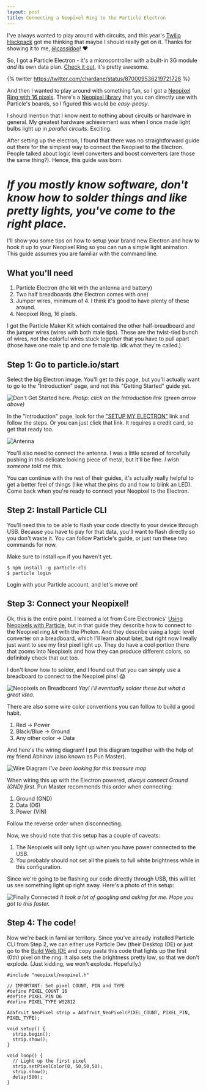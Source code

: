 ```yaml
---
layout: post
title: Connecting a Neopixel Ring to the Particle Electron
---
```


I've always wanted to play around with circuits, and this year's [Twilio Hackpack](https://hackpack.cc/) got me thinking that maybe I should really get on it. Thanks for showing it to me, [@cassidoo](http://cassidoo.co/)! ❤️

So, I got a Particle Electron - it's a microcontroller with a built-in 3G module *and* its own data plan. [Check it out](https://www.particle.io/products/hardware/electron-cellular-dev-kit), it's pretty awesome.

{% twitter https://twitter.com/chardane/status/870009536219721728 %}

And then I wanted to play around with something fun, so I got a [Neopixel Ring with 16 pixels](https://www.adafruit.com/product/1463). There's a [Neopixel library](https://github.com/technobly/Particle-NeoPixel) that you can directly use with Particle's boards, so I figured this would be *easy-peasy*.

I should mention that I know next to nothing about circuits or hardware in general. My greatest hardware achievement was when I once made light bulbs light up in *parallel circuits*. Exciting.

After setting up the electron, I found that there was no straightforward guide out there for the simplest way to connect the Neopixel to the Electron. People talked about logic level converters and boost converters (are those the same thing?). Hence, this guide was born.

# *If you mostly know software, don't know how to solder things and like pretty lights, you've come to the right place.*

I'll show you some tips on how to setup your brand new Electron and how to hook it up to your Neopixel Ring so you can run a simple light animation. This guide assumes you are familiar with the command line.

## What you'll need
1. Particle Electron (the kit with the antenna and battery)
2. Two half breadboards (the Electron comes with one)
3. Jumper wires, minimum of 4. I think it's good to have plenty of these around.
4. Neopixel Ring, 16 pixels.

I got the Particle Maker Kit which contained the other half-breadboard and the jumper wires (wires with both male tips). These are the twist-tied bunch of wires, *not* the colorful wires stuck together that you have to pull apart (those have one male tip and one female tip. idk what they're called.).

## Step 1: Go to particle.io/start

Select the big Electron image. You'll get to this page, but you'll actually want to go to the "Introduction" page, and not this "Getting Started" guide yet.

![Don't Get Started here.](images/posts/getting-started-nah.png)
*Protip: click on the Introduction link (green arrow above)*

In the "Introduction" page, look for the ["SETUP MY ELECTRON"](https://setup.particle.io/) link and follow the steps. Or you can just click that link. It requires a credit card, so get that ready too.

![Antenna](images/posts/its-gonna-be-ok-antenna.png)

You'll also need to connect the antenna. I was a little scared of forcefully pushing in this delicate looking piece of metal, but it'll be fine. *I wish someone told me this.*

You can continue with the rest of their guides, it's actually really helpful to get a better feel of things (like what the pins do and how to blink an LED). Come back when you're ready to connect your Neopixel to the Electron.

## Step 2: Install Particle CLI

You'll need this to be able to flash your code directly to your device through USB. Because you have to pay for that data, you'll want to flash directly so you don't waste it. You can follow Particle's guide, or just run these two commands for now.

Make sure to install `npm` if you haven't yet.
```
$ npm install -g particle-cli
$ particle login
```
Login with your Particle account, and let's move on!

## Step 3: Connect your Neopixel!

Ok, this is the entire point. I learned a lot from Core Electronics' [Using Neopixels with Particle](https://core-electronics.com.au/tutorials/using-neopixels-with-particle.html), but in that guide they describe how to connect to the Neopixel ring *kit* with the Photon. And they describe using a logic level converter on a breadboard, which I'll learn about later, but right now I really just want to see my first pixel light up. They do have a cool portion there that zooms into Neopixels and how they can produce different colors, so definitely check that out too.

I don't know how to solder, and I found out that you can simply use a breadboard to connect to the Neopixel pins! 😱

![Neopixels on Breadboard](images/posts/breadboard-yay.jpg)
*Yay! I'll eventually solder these but what a great idea.*

There are also some wire color conventions you can follow to build a good habit.
1. Red -> Power
2. Black/Blue -> Ground
3. Any other color -> Data

And here's the wiring diagram! I put this diagram together with the help of my friend Abhinav (also known as Pun Master).

![Wire Diagram](images/posts/neopixel-and-electron.jpg)
*I've been looking for this treasure map*

When wiring this up with the Electron powered, *always connect Ground (GND) first*. Pun Master recommends this order when connecting:
1. Ground (GND)
2. Data (D6)
3. Power (VIN)

Follow the reverse order when disconnecting.

Now, we should note that this setup has a couple of caveats:
1. The Neopixels will only light up when you have power connected to the USB.
2. You probably should not set all the pixels to full white brightness while in this configuration.

Since we're going to be flashing our code directly through USB, this will let us see something light up right away. Here's a photo of this setup:

![Finally Connected](images/posts/setup.jpg)
*It took a lot of googling and asking for me. Hope you got to this faster.*

## Step 4: The code!

Now we're back in familiar territory. Since you've already installed Particle CLI from Step 2, we can either use Particle Dev (their Desktop IDE) or just go to the [Build Web IDE](https://build.particle.io/build/new) and copy pasta this code that lights up the first (0th) pixel on the ring. It also sets the brightness pretty low, so that we don't explode. (Just kidding, we won't explode. Hopefully.)

```
#include "neopixel/neopixel.h"

// IMPORTANT: Set pixel COUNT, PIN and TYPE
#define PIXEL_COUNT 16
#define PIXEL_PIN D6
#define PIXEL_TYPE WS2812

Adafruit_NeoPixel strip = Adafruit_NeoPixel(PIXEL_COUNT, PIXEL_PIN, PIXEL_TYPE);

void setup() {
  strip.begin();
  strip.show();
}

void loop() {
  // Light up the first pixel
  strip.setPixelColor(0, 50,50,50);
  strip.show();
  delay(500);
}
```
